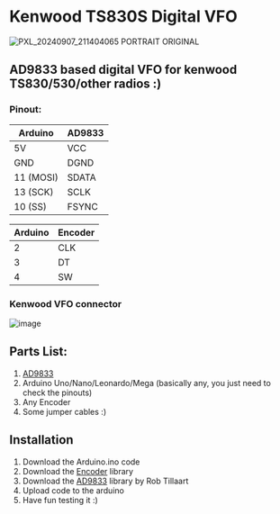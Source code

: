 # Kenwood TS830S Digital VFO

![PXL_20240907_211404065 PORTRAIT ORIGINAL](https://github.com/user-attachments/assets/91802eb5-43af-45fe-80af-069eaa523328)

## AD9833 based digital VFO for kenwood TS830/530/other radios :)

### Pinout:

| Arduino   | AD9833 |    
|-----------|--------|
| 5V        | VCC    |
| GND       | DGND   |
| 11 (MOSI) | SDATA  |
| 13 (SCK)  | SCLK   |
| 10 (SS)   | FSYNC  |

| Arduino | Encoder |
|---------|---------|
|   2     |   CLK   |
|   3     |   DT    |
|   4     |   SW    |


### Kenwood VFO connector
![image](https://github.com/user-attachments/assets/731ca900-91f8-4690-ba3e-0c194500833d)


## Parts List:
1. [AD9833](https://www.analog.com/media/en/technical-documentation/data-sheets/ad9833.pdf)
2. Arduino Uno/Nano/Leonardo/Mega (basically any, you just need to check the pinouts)
3. Any Encoder
4. Some jumper cables :)

## Installation

1. Download the Arduino.ino code
2. Download the [Encoder](https://www.arduino.cc/reference/en/libraries/encoder/) library
3. Download the [AD9833](https://github.com/RobTillaart/AD9833) library by Rob Tillaart
4. Upload code to the arduino
5. Have fun testing it :)
